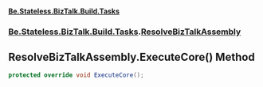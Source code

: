 #### [Be.Stateless.BizTalk.Build.Tasks](README.md 'README')
### [Be.Stateless.BizTalk.Build.Tasks](Be.Stateless.BizTalk.Build.Tasks.md 'Be.Stateless.BizTalk.Build.Tasks').[ResolveBizTalkAssembly](ResolveBizTalkAssembly.md 'Be.Stateless.BizTalk.Build.Tasks.ResolveBizTalkAssembly')

## ResolveBizTalkAssembly.ExecuteCore() Method

```csharp
protected override void ExecuteCore();
```